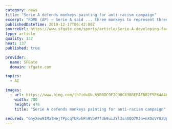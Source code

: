 ```yaml
---
category: news
title: "Serie A defends monkeys painting for anti-racism campaign"
excerpt: "ROME (AP) — Serie A said ... three monkeys to represent three different races. While black players are regularly subjected to monkey chants in games, artist Simone Fugazzotto said his painting was meant “to show that we are all the same race.\" The league used the painting at a presentation of its anti-racism campaign in Milan, and ..."
publishedDateTime: 2019-12-17T06:42:00Z
sourceUrl: https://www.sfgate.com/sports/article/Serie-A-developing-facial-recognition-tech-to-14909864.php
type: article
quality: 137
heat: 137
published: true

provider:
  name: SFGate
  domain: sfgate.com

topics:
  - AI

images:
  - url: https://www.bing.com/th?id=ON.69B0DC9F2C98C83BBEFAEB02F5E64A46
    width: 700
    height: 476
    title: "Serie A defends monkeys painting for anti-racism campaign"

secured: "GnyXew9IMaTHejTPpcqYURvhPn9VbV7fdE9uiZYl3snAQQ7MJo+nXOoVYUzUpT09ViizHxwCpawdognLYaz4MtyG6dF/kGSyPoM3YzLoR++PceCUJI627PWPFa/MKZzvRO8Nir65WqffzXVS+yULXzrEiyORv2hmux3LVmhht6RUqtpTcRhyHIoabIZGK03kBvVmuV/RqR5PPHgf3dXgysT6disZDaqnjzCqf488qEYKV2GteFfkDoG7zBWhMrcVaN1Jjw/W1wx6yr9XooDAgQ==;40YO+K+W9dX4zWFbcr36Hg=="
---
```


